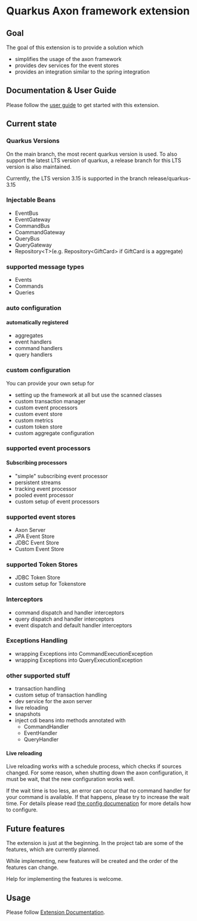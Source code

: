 # Quarkus Axon framework extension

## Goal

The goal of this extension is to provide a solution which

* simplifies the usage of the axon framework
* provides dev services for the event stores
* provides an integration similar to the spring integration

## Documentation & User Guide
Please follow the [user guide](docs/modules/ROOT/pages/index.adoc) to get started with this extension.

## Current state

### Quarkus Versions
On the main branch, the most recent quarkus version is used.
To also support the latest LTS version of quarkus, a release branch for this LTS version is also maintained.

Currently, the LTS version 3.15 is supported in the branch release/quarkus-3.15

### Injectable Beans

* EventBus
* EventGateway
* CommandBus
* CoammandGateway
* QueryBus
* QueryGateway
* Repository\<T>(e.g. Repository\<GiftCard> if GiftCard is a aggregate)

### supported message types

* Events
* Commands
* Queries

### auto configuration

#### automatically registered

* aggregates
* event handlers
* command handlers
* query handlers

### custom configuration
You can provide your own setup for

* setting up the framework at all but use the scanned classes
* custom transaction manager
* custom event processors
* custom event store
* custom metrics
* custom token store
* custom aggregate configuration

### supported event processors

#### Subscribing processors

* "simple" subscribing event processor
* persistent streams
* tracking event processor
* pooled event processor
* custom setup of event processors

### supported event stores

* Axon Server
* JPA Event Store
* JDBC Event Store
* Custom Event Store

### supported Token Stores

* JDBC Token Store
* custom setup for Tokenstore

### Interceptors

* command dispatch and handler interceptors
* query dispatch and handler interceptors
* event dispatch and default handler interceptors

### Exceptions Handling

* wrapping Exceptions into CommandExecutionException
* wrapping Exceptions into QueryExecutionException

### other supported stuff

* transaction handling
* custom setup of transaction handling
* dev service for the axon server
* live reloading
* snapshots
* inject cdi beans into methods annotated with
  * CommandHandler
  * EventHandler
  * QueryHandler


#### Live reloading
Live reloading works with a schedule process, which checks if sources changed.
For some reason, when shutting down the axon configuration, it must be wait, that the new configuration works well.

If the wait time is too less, an error can occur that no command handler for your command is available.
If that happens, please try to increase the wait time. For details please read [the config documenation](docs/modules/ROOT/pages/index.adoc) for more details how to configure.

## Future features

The extension is just at the beginning. In the project tab are some of the features, which are currently planned.

While implementing, new features will be created and the order of the features can change.

Help for implementing the features is welcome.

## Usage

Please follow [Extension Documentation](docs/modules/ROOT/pages/index.adoc).

